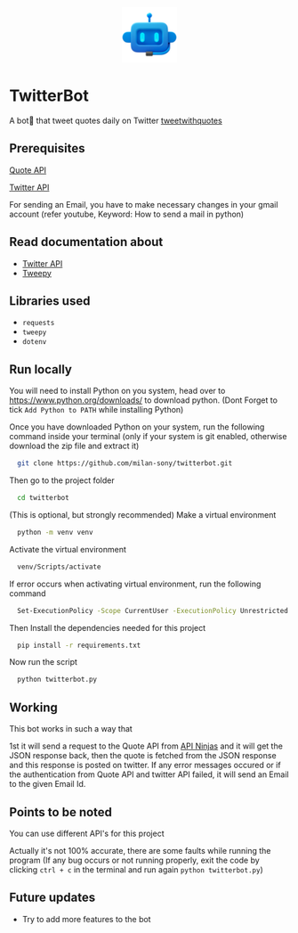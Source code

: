 <p align="center">
    <img width="100" src="icon/icon.png" alt="Icon">
</p>

# TwitterBot

A bot🤖 that tweet quotes daily on Twitter <a href = "https://twitter.com/tweetwithquotes">tweetwithquotes</a>

## Prerequisites

<a href = "https://github.com/lukePeavey/quotable">Quote API</a>

<a href = "https://developer.twitter.com/en/docs/platform-overview">Twitter API</a>

For sending an Email, you have to make necessary changes in your gmail account (refer youtube, Keyword: How to send a mail in python)

## Read documentation about

- <a href = "https://developer.twitter.com/en/docs/twitter-api">Twitter API</a>
- <a href = "https://docs.tweepy.org/en/latest/">Tweepy</a>

## Libraries used

- `requests`
- `tweepy`
- `dotenv`

## Run locally

You will need to install Python on you system, head over to https://www.python.org/downloads/ to download python.
(Dont Forget to tick `Add Python to PATH` while installing Python)

Once you have downloaded Python on your system, 
run the following command inside your terminal (only if your system is git enabled, otherwise download the zip file and extract it)

```bash
  git clone https://github.com/milan-sony/twitterbot.git
```

Then go to the project folder

```bash
  cd twitterbot
```

(This is optional, but strongly recommended) Make a virtual environment

```bash
  python -m venv venv
```

Activate the virtual environment

```bash
  venv/Scripts/activate
```

If error occurs when activating virtual environment, run the following command

```bash
  Set-ExecutionPolicy -Scope CurrentUser -ExecutionPolicy Unrestricted
```

Then Install the dependencies needed for this project

```bash
  pip install -r requirements.txt
```

Now run the script

```bash
  python twitterbot.py
```

## Working

This bot works in such a way that

1st it will send a request to the Quote API from <a href = "https://api-ninjas.com/api/quotes">API Ninjas</a> and it will get the JSON response back, then the quote is fetched from the JSON response and this response is posted on twitter. If any error messages occured or if the authentication from Quote API and twitter API failed, it will send an Email to the given Email Id.

## Points to be noted

You can use different API's for this project

Actually it's not 100% accurate, there are some faults while running the program (If any bug occurs or not running properly, exit the code by clicking `ctrl + c` in the terminal and run again `python twitterbot.py`)

## Future updates

- Try to add more features to the bot
